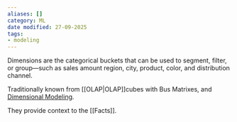 ```yaml
---
aliases: []
category: ML
date modified: 27-09-2025
tags:
- modeling
---
```

Dimensions are the categorical buckets that can be used to segment, filter, or group—such as sales amount region, city, product, color, and distribution channel. 

Traditionally known from [[OLAP|OLAP]]cubes with Bus Matrixes, and [Dimensional Modeling](Dimensional%20Modelling.md). 

They provide context to the [[Facts]].